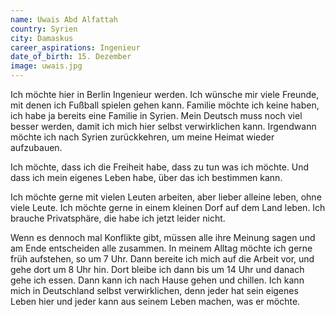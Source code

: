 ```yaml
---
name: Uwais Abd Alfattah
country: Syrien
city: Damaskus
career_aspirations: Ingenieur
date_of_birth: 15. Dezember
image: uwais.jpg
---
```


Ich möchte hier in Berlin Ingenieur werden. Ich wünsche mir viele Freunde, mit denen ich Fußball spielen gehen kann. Familie möchte ich keine haben, ich habe ja bereits eine Familie in Syrien. Mein Deutsch muss noch viel besser werden, damit ich mich hier selbst verwirklichen kann. Irgendwann möchte ich nach Syrien zurückkehren, um meine Heimat wieder aufzubauen.

Ich möchte, dass ich die Freiheit habe, dass zu tun was ich möchte. Und dass ich mein eigenes Leben habe, über das ich bestimmen kann.

Ich möchte gerne mit vielen Leuten arbeiten, aber lieber alleine leben, ohne viele Leute. Ich möchte gerne in einem kleinen Dorf auf dem Land leben. Ich brauche Privatsphäre, die habe ich jetzt leider nicht.

Wenn es dennoch mal Konflikte gibt, müssen alle ihre Meinung sagen und am Ende entscheiden alle zusammen.
In meinem Alltag möchte ich gerne früh aufstehen, so um 7 Uhr. Dann bereite ich mich auf die Arbeit vor, und gehe dort um 8 Uhr hin. Dort bleibe ich dann bis um 14 Uhr und danach gehe ich essen. Dann kann ich nach Hause gehen und chillen. Ich kann mich in Deutschland selbst verwirklichen, denn jeder hat sein eigenes Leben hier und jeder kann aus seinem Leben machen, was er möchte.


